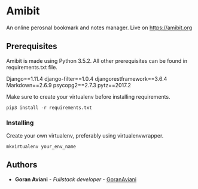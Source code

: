 # Amibit

An online perosnal bookmark and notes manager. 
Live on https://amibit.org


## Prerequisites
Amibit is made using Python 3.5.2. All other prerequisites can be found in requirements.txt file.

Django==1.11.4
django-filter==1.0.4
djangorestframework==3.6.4
Markdown==2.6.9
psycopg2==2.7.3
pytz==2017.2



Make sure to create your virtualenv before installing requirements.
```
pip3 install -r requirements.txt
```

### Installing

Create your own virtualenv, preferably using virtualenvwrapper.

```
mkvirtualenv your_env_name

```



## Authors

* **Goran Aviani** - *Fullstack developer* - [GoranAviani](https://github.com/GoranAviani)
